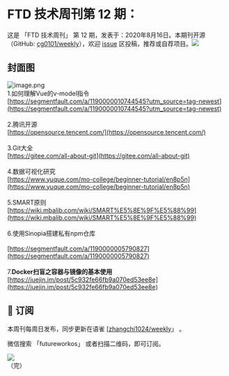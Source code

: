# FTD 技术周刊第 12 期：
这是 「FTD 技术周刊」 第 12 期，发表于：2020年8月16日。本期刊开源（GitHub: [cg0101/weekly](https://github.com/cg0101/weekly)），欢迎 [issue](https://github.com/cg0101/weekly/issues) 区投稿，推荐或自荐项目。![](https://visitor-badge.glitch.me/badge?page_id=cg0101.weekly) <a href="https://www.linkedin.com/in/%E9%A9%B0-%E5%BC%A0-60669710a/">
        </a>
## 封面图


![image.png](https://cdn.nlark.com/yuque/0/2020/png/132503/1605583163953-b6d3b9a6-24d1-42e4-9bc9-2606d154b21f.png#height=769&id=cUPoJ&margin=%5Bobject%20Object%5D&name=image.png&originHeight=769&originWidth=1080&originalType=binary&size=1201878&status=done&style=none&width=1080)<br />1.如何理解Vue的v-model指令<br />[https://segmentfault.com/a/1190000010744545?utm_source=tag-newest](https://segmentfault.com/a/1190000010744545?utm_source=tag-newest)<br />
<br />2.腾讯开源<br />[https://opensource.tencent.com/](https://opensource.tencent.com/)<br />
<br />3.Git大全<br />[https://gitee.com/all-about-git](https://gitee.com/all-about-git)<br />
<br />4.数据可视化研究<br />[https://www.yuque.com/mo-college/beginner-tutorial/en8p5n](https://www.yuque.com/mo-college/beginner-tutorial/en8p5n)<br />
<br />5.SMART原则<br />[https://wiki.mbalib.com/wiki/SMART%E5%8E%9F%E5%88%99](https://wiki.mbalib.com/wiki/SMART%E5%8E%9F%E5%88%99)<br />
<br />6.使用Sinopia搭建私有npm仓库<br />
<br />[https://segmentfault.com/a/1190000005790827](https://segmentfault.com/a/1190000005790827)<br />
<br />7.**Docker扫盲之容器与镜像的基本使用**<br />[https://juejin.im/post/5c932fe66fb9a070ed53ee8e](https://juejin.im/post/5c932fe66fb9a070ed53ee8e)



## 📅 订阅
本周刊每周日发布，同步更新在语雀 [[zhangchi1024/weekly](https://www.yuque.com/zhangchi1024/weekly)」 。


微信搜索 「futureworkos」 或者扫描二维码，即可订阅。
<div align="left"> <img src="https://cdn.nlark.com/yuque/0/2021/jpeg/132503/1640750963398-e8538e9e-6b96-46f7-abff-c93b56bdd377.jpeg?x-oss-process=image%2Fwatermark%2Ctype_d3F5LW1pY3JvaGVp%2Csize_36%2Ctext_5byg6amw%2Ccolor_FFFFFF%2Cshadow_50%2Ct_80%2Cg_se%2Cx_10%2Cy_10%2Fresize%2Cw_426%2Climit_0" ></div>
    （完）